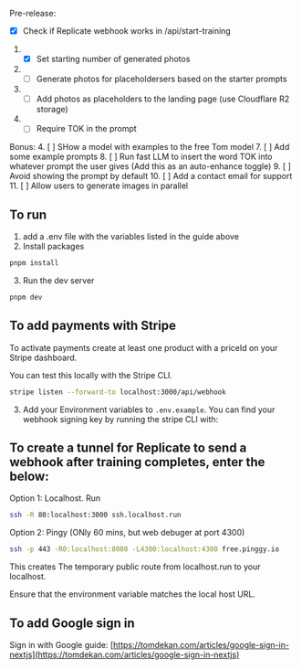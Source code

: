 Pre-release:
- [X] Check if Replicate webhook works in /api/start-training
1. - [X] Set starting number of generated photos
2. - [ ] Generate photos for placeholdersers based on the starter prompts
3. - [ ] Add photos as placeholders to the landing page (use Cloudflare R2 storage)
4. - [ ] Require TOK in the prompt

Bonus:
4. [ ] SHow a model with examples to the free Tom model
7. [ ] Add some example prompts 
8. [ ] Run fast LLM to insert the word TOK into whatever prompt the user gives (Add this as an auto-enhance toggle)
9. [ ]  Avoid showing the prompt by default
10. [ ] Add a contact email for support
11. [ ] Allow users to generate images in parallel


## To run

1. add a .env file with the variables listed in the guide above
2. Install packages

```bash
pnpm install
```

3. Run the dev server

```bash
pnpm dev
```

## To add payments with Stripe

To activate payments create at least one product with a priceId on your Stripe dashboard.

You can test this locally with the Stripe CLI.

```bash
stripe listen --forward-to localhost:3000/api/webhook
```

3. Add your Environment variables to `.env.example`. You can find your webhook signing key by running the stripe CLI with:

## To create a tunnel for Replicate to send a webhook after training completes, enter the below:

Option 1: Localhost. Run

```bash
ssh -R 80:localhost:3000 ssh.localhost.run
```

Option 2: Pingy (ONly 60 mins, but web debuger at port 4300)

```bash
ssh -p 443 -R0:localhost:8080 -L4300:localhost:4300 free.pinggy.io
```

This creates The temporary public route from localhost.run to your localhost.

Ensure that the environment variable matches the local host URL. 

## To add Google sign in

Sign in with Google guide: [https://tomdekan.com/articles/google-sign-in-nextjs](https://tomdekan.com/articles/google-sign-in-nextjs)
